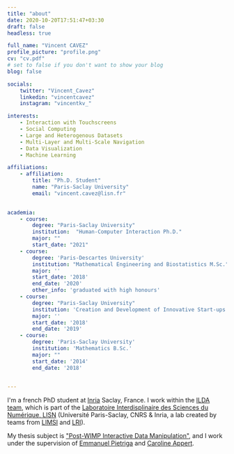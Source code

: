 ```yaml
---
title: "about"
date: 2020-10-20T17:51:47+03:30
draft: false
headless: true

full_name: "Vincent CAVEZ"
profile_picture: "profile.png"
cv: "cv.pdf"
# set to false if you don't want to show your blog
blog: false

socials:
    twitter: "Vincent_Cavez"
    linkedin: "vincentcavez"
    instagram: "vincentkv_"

interests:
    - Interaction with Touchscreens
    - Social Computing
    - Large and Heterogenous Datasets
    - Multi-Layer and Multi-Scale Navigation
    - Data Visualization
    - Machine Learning

affiliations:
    - affiliation:
        title: "Ph.D. Student"
        name: "Paris-Saclay University"
        email: "vincent.cavez@lisn.fr"
   

academia:
    - course:
        degree: "Paris-Saclay University"
        institution:  "Human-Computer Interaction Ph.D."
        major: ""
        start_date: "2021"
    - course:
        degree: 'Paris-Descartes University'
        institution: "Mathematical Engineering and Biostatistics M.Sc."
        major: ''
        start_date: '2018'
        end_date: '2020'
        other_info: 'graduated with high honours'
    - course:
        degree: "Paris-Saclay University"
        institution: 'Creation and Development of Innovative Start-ups University Degree'
        major: ''
        start_date: '2018'
        end_date: '2019'
    - course:
        degree: 'Paris-Saclay University'
        institution: 'Mathematics B.Sc.'
        major: ""
        start_date: '2014'
        end_date: '2018'

       
---
```




I'm a french PhD student at [Inria][1] Saclay, France. I work within the [ILDA team][2], which is part of the [Laboratoire Interdisplinaire des Sciences du Numérique, LISN][3] (Université Paris-Saclay, CNRS & Inria, a lab created by teams from [LIMSI][4] and [LRI][5]).

My thesis subject is ["Post-WIMP Interactive Data Manipulation"][6], and I work under the supervision of [Emmanuel Pietriga][7] and [Caroline Appert][8].

[1]: https://www.inria.fr/fr
[2]: https://ilda.saclay.inria.fr/
[3]: https://www.lisn.upsaclay.fr/
[4]: https://www.limsi.fr/en/
[5]: https://www.lri.fr/
[6]: https://www.theses.fr/s297907
[7]: https://pages.saclay.inria.fr/emmanuel.pietriga/
[8]: https://www.lri.fr/~appert/
